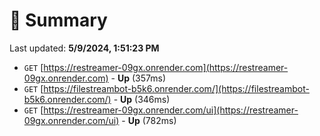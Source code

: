 # 📖 Summary
Last updated: **5/9/2024, 1:51:23 PM**

- `GET` [https://restreamer-09gx.onrender.com](https://restreamer-09gx.onrender.com) - **Up** (357ms)
- `GET` [https://filestreambot-b5k6.onrender.com/](https://filestreambot-b5k6.onrender.com/) - **Up** (346ms)
- `GET` [https://restreamer-09gx.onrender.com/ui](https://restreamer-09gx.onrender.com/ui) - **Up** (782ms)
